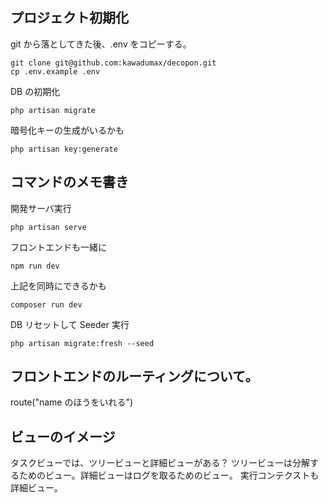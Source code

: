 ## プロジェクト初期化

git から落としてきた後、.env をコピーする。

```
git clone git@github.com:kawadumax/decopon.git
cp .env.example .env
```

DB の初期化

```
php artisan migrate
```

暗号化キーの生成がいるかも

```
php artisan key:generate
```

## コマンドのメモ書き

開発サーバ実行

```
php artisan serve
```

フロントエンドも一緒に

```
npm run dev
```

上記を同時にできるかも

```
composer run dev
```

DB リセットして Seeder 実行

```
php artisan migrate:fresh --seed
```

## フロントエンドのルーティングについて。

route("name のほうをいれる")

## ビューのイメージ

タスクビューでは、ツリービューと詳細ビューがある？
ツリービューは分解するためのビュー。詳細ビューはログを取るためのビュー。
実行コンテクストも詳細ビュー。

